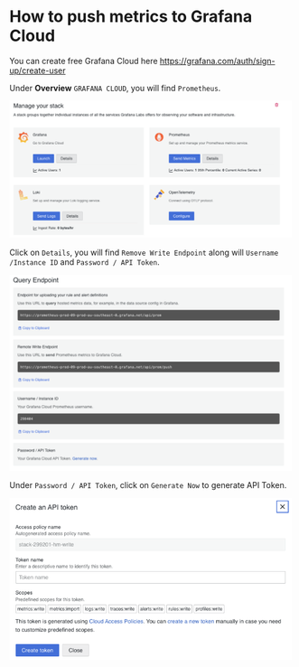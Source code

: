# How to push metrics to Grafana Cloud

You can create free Grafana Cloud here <https://grafana.com/auth/sign-up/create-user>

Under **Overview** `GRAFANA CLOUD`, you will find `Prometheus`.

<img src="../images/grafana-cloud-overview.png" alt="Administrators" width="500"/>

Click on `Details`, you will find `Remove Write Endpoint` along will `Username /Instance ID` and `Password / API Token`.

<img src="../images/grafana-cloud-prometheus-details.png" alt="Administrators" width="500"/>

Under `Password / API Token`, click on `Generate Now` to generate API Token.

<img src="../images/grafana-cloud-prometheus-api-token.png" alt="Administrators" width="500"/>

